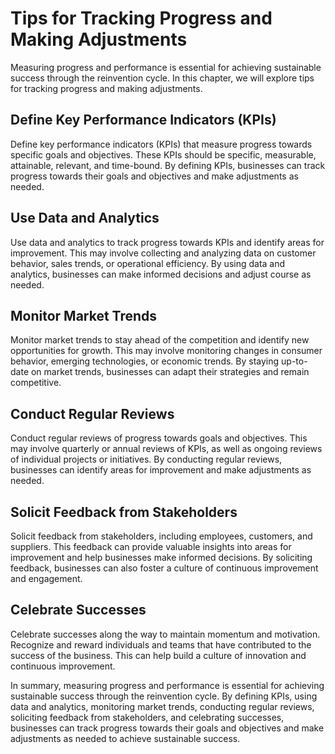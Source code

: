 Tips for Tracking Progress and Making Adjustments
================================================================================================

Measuring progress and performance is essential for achieving sustainable success through the reinvention cycle. In this chapter, we will explore tips for tracking progress and making adjustments.

Define Key Performance Indicators (KPIs)
----------------------------------------

Define key performance indicators (KPIs) that measure progress towards specific goals and objectives. These KPIs should be specific, measurable, attainable, relevant, and time-bound. By defining KPIs, businesses can track progress towards their goals and objectives and make adjustments as needed.

Use Data and Analytics
----------------------

Use data and analytics to track progress towards KPIs and identify areas for improvement. This may involve collecting and analyzing data on customer behavior, sales trends, or operational efficiency. By using data and analytics, businesses can make informed decisions and adjust course as needed.

Monitor Market Trends
---------------------

Monitor market trends to stay ahead of the competition and identify new opportunities for growth. This may involve monitoring changes in consumer behavior, emerging technologies, or economic trends. By staying up-to-date on market trends, businesses can adapt their strategies and remain competitive.

Conduct Regular Reviews
-----------------------

Conduct regular reviews of progress towards goals and objectives. This may involve quarterly or annual reviews of KPIs, as well as ongoing reviews of individual projects or initiatives. By conducting regular reviews, businesses can identify areas for improvement and make adjustments as needed.

Solicit Feedback from Stakeholders
----------------------------------

Solicit feedback from stakeholders, including employees, customers, and suppliers. This feedback can provide valuable insights into areas for improvement and help businesses make informed decisions. By soliciting feedback, businesses can also foster a culture of continuous improvement and engagement.

Celebrate Successes
-------------------

Celebrate successes along the way to maintain momentum and motivation. Recognize and reward individuals and teams that have contributed to the success of the business. This can help build a culture of innovation and continuous improvement.

In summary, measuring progress and performance is essential for achieving sustainable success through the reinvention cycle. By defining KPIs, using data and analytics, monitoring market trends, conducting regular reviews, soliciting feedback from stakeholders, and celebrating successes, businesses can track progress towards their goals and objectives and make adjustments as needed to achieve sustainable success.

